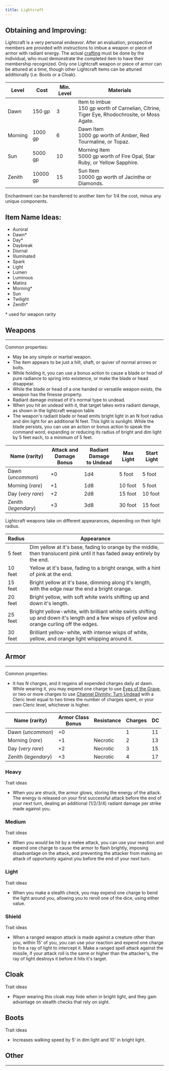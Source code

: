 ```yaml
---
title: Lightcraft
---
```


## Obtaining and Improving:

Lightcraft is a very personal endeavor.  After an evaluation, prospective members are provided with instructions to imbue a weapon or piece of armor with radiant energy.  The actual [crafting](https://www.dndbeyond.com/sources/dmg/between-adventures#CraftingaMagicItem) must be done by the individual, who must demonstrate the completed item to have their membership recognized.  Only one Lightcraft weapon or piece of armor can be attuned at a time, though other Lightcraft items can be attuned additionally (i.e. Boots or a Cloak).

|   Level |     Cost | Min. Level | Materials |
|---------|----------|------------|-----------|
|    Dawn |   150 gp |          3 | Item to imbue<br/>150 gp worth of Carnelian, Citrine, Tiger Eye, Rhodochrosite, or Moss Agate.
| Morning |  1000 gp |          6 | Dawn Item<br/>1000 gp worth of Amber, Red Tourmaline, or Topaz.
|     Sun |  5000 gp |         10 | Morning Item<br/>5000 gp worth of Fire Opal, Star Ruby, or Yellow Sapphire.
|  Zenith | 10000 gp |         15 | Sun Item<br/>10000 gp worth of Jacinthe or Diamonds.

Enchantment can be transferred to another item for 1/4 the cost, minus any unique components.

## Item Name Ideas:
- Auroral
- Dawn*
- Day*
- Daybreak
- Diurnal
- Illuminated
- Spark
- Light
- Lumen
- Luminous
- Matins
- Morning*
- Sun
- Twilight
- Zenith*

<p>* used for weapon rarity</p>

## Weapons
---
Common properties:
- May be any simple or martial weapon.
- The item appears to be just a hilt, shaft, or quiver of normal arrows or bolts.
- While holding it, you can use a bonus action to cause a blade or head of pure radiance to spring into existence, or make the blade or head disappear.
- While the blade or head of a one handed or versatile weapon exists, the weapon has the finesse property.
- Radiant damage instead of it's normal type to undead.
- When you hit an undead with it, that target takes extra radiant damage, as shown in the lightcraft weapon table
- The weapon's radiant blade or head emits bright light in an N foot radius and dim light for an additional N feet.  This light is sunlight.  While the blade persists, you can use an action or bonus action to speak the command word, expanding or reducing its radius of bright and dim light by 5 feet each, to a minimum of 5 feet.

|    Name      (rarity) | Attack and<br/>Damage Bonus | Radiant Damage<br/>to Undead | Max Light | Start Light |
|-----------------------|-----------------------------|------------------------------|-----------|-------------|
|    Dawn  (_uncommon_) |                          +0 |                          1d4 |    5 foot |      5 foot |
| Morning      (_rare_) |                          +1 |                          1d8 |   10 foot |      5 foot |
|     Day (_very rare_) |                          +2 |                          2d8 |   15 foot |     10 foot |
|  Zenith (_legendary_) |                          +3 |                          3d8 |   30 foot |     15 foot |

Lightcraft weapons take on different appearances, depending on their light radius.

|  Radius | Appearance
|---------|------------
|  5 feet | Dim yellow at it's base, fading to orange by the middle, then translucent pink until it has faded away entirely by the end.
| 10 feet | Yellow at it's base, fading to a bright orange, with a hint of pink at the end.
| 15 feet | Bright yellow at it's base, dimming along it's length, with the edge near the end a bright orange.
| 20 feet | Bright yellow, with soft white swirls shifting up and down it's length.
| 25 feet | Bright yellow-white, with brilliant white swirls shifting up and down it's length and a few wisps of yellow and orange curling off the edges.
| 30 feet | Brilliant yellow-white, with intense wisps of white, yellow, and orange light whipping around it.



## Armor
---
Common properties:
- It has N charges, and it regains all expended charges daily at dawn. While wearing it, you may expend one charge to use [Eyes of the Grave](https://www.dndbeyond.com/classes/cleric#GraveDomain), or two or more charges to use [Channel Divinity: Turn Undead](https://www.dndbeyond.com/classes/cleric#ClassFeatures) with a Cleric level equal to two times the number of charges spent, or your own Cleric level, whichever is higher.

|    Name      (rarity) | Armor Class<br/>Bonus | Resistance | Charges | DC |
|-----------------------|-----------------------|------------|---------|----|
|    Dawn  (_uncommon_) |                    +0 |            |       1 | 11 |
| Morning      (_rare_) |                    +1 |   Necrotic |       2 | 13 |
|     Day (_very rare_) |                    +2 |   Necrotic |       3 | 15 |
|  Zenith (_legendary_) |                    +3 |   Necrotic |       4 | 17 |

### **Heavy**
Trait ideas
- When you are struck, the armor glows, storing the energy of the attack.  The energy is released on your first successful attack before the end of your next turn, dealing an additional (1/2/3/4) radiant damage per strike made against you.


### **Medium**
Trait ideas
- When you would be hit by a melee attack, you can use your reaction and expend one charge to cause the armor to flash brightly, imposing disadvantage on the attack, and preventing the attacker from making an attack of opportunity against you before the end of your next turn.


### **Light**
Trait ideas
- When you make a stealth check, you may expend one charge to bend the light around you, allowing you to reroll one of the dice, using either value.


### **Shield**
Trait ideas
- When a ranged weapon attack is made against a creature other than you, within 15' of you, you can use your reaction and expend one charge to fire a ray of light to intercept it.  Make a ranged spell attack against the missile, if your attack roll is the same or higher than the attacker's, the ray of light destroys it before it hits it's target.


## Cloak
Trait ideas
- Player wearing this cloak may hide when in bright light, and they gain advantage on stealth checks that rely on sight.


## Boots
Trait ideas
- Increases walking speed by 5' in dim light and 10' in bright light.


## Other

---

